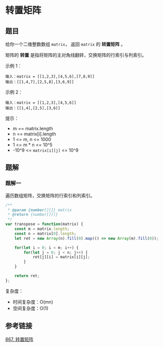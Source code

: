 # 转置矩阵

## 题目

给你一个二维整数数组 `matrix`， 返回 `matrix` 的 **转置矩阵** 。

矩阵的 **转置** 是指将矩阵的主对角线翻转，交换矩阵的行索引与列索引。

示例 1：

```
输入：matrix = [[1,2,3],[4,5,6],[7,8,9]]
输出：[[1,4,7],[2,5,8],[3,6,9]]
```


示例 2：

```
输入：matrix = [[1,2,3],[4,5,6]]
输出：[[1,4],[2,5],[3,6]]
```


提示：

- m == matrix.length
- n == matrix[i].length
- 1 <= m, n <= 1000
- 1 <= m * n <= 10^5
- -10^9 <= `matrix[i][j]` <= 10^9

## 题解

### 题解一

遍历数组矩阵，交换矩阵的行索引和列索引。

```js
/**
 * @param {number[][]} matrix
 * @return {number[][]}
 */
var transpose = function(matrix) {
    const m = matrix.length;
    const n = matrix[0].length;
    let ret = new Array(n).fill(0).map(() => new Array(m).fill(0));

    for(let i = 0; i < m; i++) {
        for(let j = 0; j < n; j++) {
            ret[j][i] = matrix[i][j];
        }
    }

    return ret;
};
```

复杂度：

- 时间复杂度：O(mn)
- 空间复杂度：O(1)



## 参考链接

[867. 转置矩阵](https://leetcode-cn.com/problems/transpose-matrix/)

